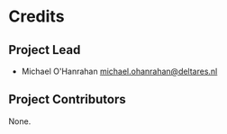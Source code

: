 Credits
=======

Project Lead
----------------

* Michael O'Hanrahan <michael.ohanrahan@deltares.nl>

Project Contributors
------------

None.
